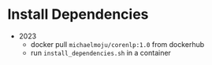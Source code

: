 # Install Dependencies
- 2023 
  - docker pull `michaelmoju/corenlp:1.0` from dockerhub
  - run `install_dependencies.sh` in a container